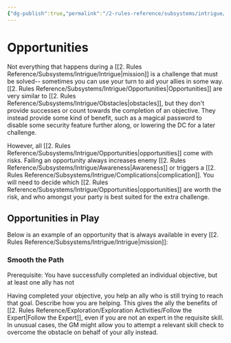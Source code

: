 ```yaml
---
{"dg-publish":true,"permalink":"/2-rules-reference/subsystems/intrigue/opportunities/"}
---
```


# Opportunities

Not everything that happens during a [[2. Rules Reference/Subsystems/Intrigue/Intrigue\|mission]] is a challenge that must be solved-- sometimes you can use your turn to aid your allies in some way. [[2. Rules Reference/Subsystems/Intrigue/Opportunities\|Opportunities]] are very similar to [[2. Rules Reference/Subsystems/Intrigue/Obstacles\|obstacles]], but they don't provide successes or count towards the completion of an objective. They instead provide some kind of benefit, such as a magical password to disable some security feature further along, or lowering the DC for a later challenge.

However, all [[2. Rules Reference/Subsystems/Intrigue/Opportunities\|opportunities]] come with risks. Failing an opportunity always increases enemy [[2. Rules Reference/Subsystems/Intrigue/Awareness\|Awareness]] or triggers a [[2. Rules Reference/Subsystems/Intrigue/Complications\|complication]]. You will need to decide which [[2. Rules Reference/Subsystems/Intrigue/Opportunities\|opportunities]] are worth the risk, and who amongst your party is best suited for the extra challenge. 

## Opportunities in Play 

Below is an example of an opportunity that is always available in every [[2. Rules Reference/Subsystems/Intrigue/Intrigue\|mission]]:

### Smooth the Path
Prerequisite: You have successfully completed an individual objective, but at least one ally has not 

Having completed your objective, you help an ally who is still trying to reach that goal. Describe how you are helping. This gives the ally the benefits of [[2. Rules Reference/Exploration/Exploration Activities/Follow the Expert\|Follow the Expert]], even if you are not an expert in the requisite skill. In unusual cases, the GM might allow you to attempt a relevant skill check to overcome the obstacle on behalf of your ally instead. 